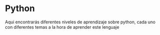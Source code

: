 # Python
Aqui encontrarás diferentes niveles de aprendizaje sobre python, cada uno con diferentes temas a la hora de aprender este lenguaje
